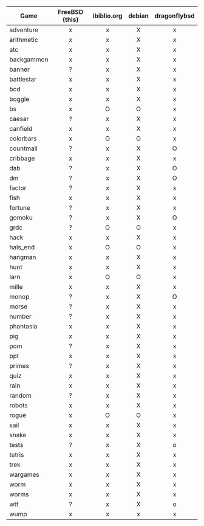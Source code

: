 | Game		| FreeBSD (this)| ibiblio.org	| debian	| dragonflybsd	|
| ------------- | :-----------: | :-----------: | :-----------: | :-----------: |
| adventure	| x		| x		| X		| x		|
| arithmetic	| x		| x		| X		| x		|
| atc		| x		| x		| X		| x		|
| backgammon	| x		| x		| X		| x		|
| banner	| ?		| x		| X		| x		|
| battlestar	| x		| x		| X		| x		|
| bcd		| x		| x		| X		| x		|
| boggle	| x		| x		| X		| x		|
| bs		| x		| O		| O		| x		|
| caesar	| ?		| x		| X		| x		|
| canfield	| x		| x		| X		| x		|
| colorbars	| x		| O		| O		| x		|
| countmail	| ?		| x		| X		| O		|
| cribbage	| x		| x		| X		| x		|
| dab		| ?		| x		| X		| O		|
| dm		| ?		| x		| X		| O		|
| factor	| ?		| x		| X		| x		|
| fish		| x		| x		| X		| x		|
| fortune	| ?		| x		| X		| x		|
| gomoku	| ?		| x		| X		| O		|
| grdc		| ?		| O		| O		| x		|
| hack		| x		| x		| X		| x		|
| hals_end	| x		| O		| O		| x		|
| hangman	| x		| x		| X		| x		|
| hunt		| x		| x		| X		| x		|
| larn		| x		| O		| O		| x		|
| mille		| x		| x		| X		| x		|
| monop		| ?		| x		| X		| O		|
| morse		| ?		| x		| X		| x		|
| number	| ?		| x		| X		| x		|
| phantasia	| x		| x		| X		| x		|
| pig		| x		| x		| X		| x		|
| pom		| ?		| x		| X		| x		|
| ppt		| x		| x		| X		| x		|
| primes	| ?		| x		| X		| x		|
| quiz		| x		| x		| X		| x		|
| rain		| x		| x		| X		| x		|
| random	| ?		| x		| X		| x		|
| robots	| x		| x		| X		| x		|
| rogue		| x		| O		| O		| x		|
| sail		| x		| x		| X		| x		|
| snake		| x		| x		| X		| x		|
| tests		| ?		| x		| X		| o		|
| tetris	| x		| x		| X		| x		|
| trek		| x		| x		| X		| x		|
| wargames	| x		| x		| X		| x		|
| worm		| x		| x		| X		| x		|
| worms		| x		| x		| X		| x		|
| wtf		| ?		| x		| X		| o		|
| wump		| x		| x		| x		| x		|
